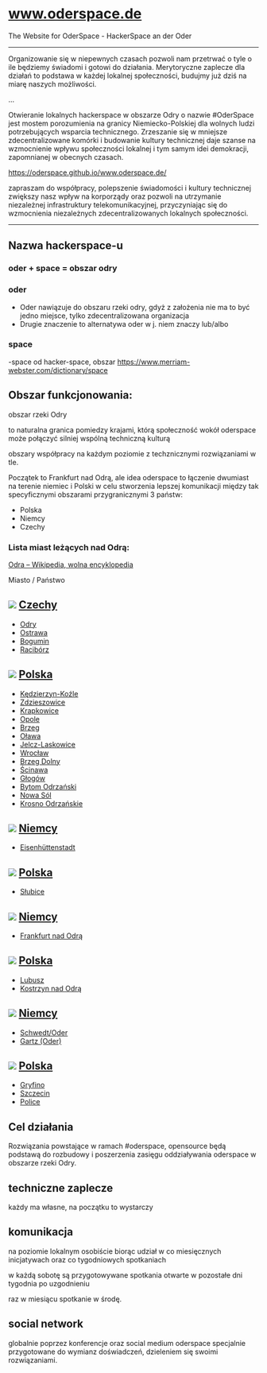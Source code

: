 # www.oderspace.de
The Website for OderSpace - HackerSpace an der Oder

---
Organizowanie się w niepewnych czasach pozwoli nam przetrwać o tyle o ile będziemy świadomi i gotowi do działania.
Merytoryczne zaplecze dla działań to podstawa w każdej lokalnej społeczności, budujmy już dziś na miarę naszych możliwości.

...

Otwieranie lokalnych hackerspace w obszarze Odry o nazwie #OderSpace jest mostem porozumienia na granicy Niemiecko-Polskiej dla wolnych ludzi potrzebujących wsparcia technicznego.
Zrzeszanie się w mniejsze zdecentralizowane komórki i budowanie kultury technicznej daje szanse na wzmocnienie wpływu społeczności lokalnej i tym samym idei demokracji, zapomnianej w obecnych czasach.

https://oderspace.github.io/www.oderspace.de/

zapraszam do współpracy, polepszenie świadomości i  kultury technicznej zwiększy nasz wpływ na korporządy oraz pozwoli na utrzymanie niezależnej infrastruktury telekomunikacyjnej, przyczyniając się do wzmocnienia niezależnych zdecentralizowanych lokalnych społeczności.

---

## Nazwa hackerspace-u

### oder + space = obszar odry

### oder
+ Oder nawiązuje do obszaru rzeki odry, gdyż z założenia nie ma to być jedno miejsce, tylko zdecentralizowana organizacja
+ Drugie znaczenie to alternatywa oder w j. niem znaczy lub/albo 

### space
-space od hacker-space, obszar
https://www.merriam-webster.com/dictionary/space



## Obszar funkcjonowania: 

obszar rzeki Odry 

to naturalna granica pomiedzy krajami, którą społeczność wokół oderspace może połączyć silniej wspólną techniczną kulturą

obszary współpracy na każdym poziomie z techznicznymi rozwiązaniami w tle.

Początek to Frankfurt nad Odrą, ale idea oderspace to łączenie dwumiast na terenie niemiec i Polski w celu stworzenia lepszej komunikacji między tak specyficznymi obszarami przygranicznymi 3 państw:
+ Polska
+ Niemcy
+ Czechy


### Lista miast leżących nad Odrą:
[Odra – Wikipedia, wolna encyklopedia](https://pl.wikipedia.org/wiki/Odra)

Miasto / Państwo 

## ![](https://upload.wikimedia.org/wikipedia/commons/thumb/c/cb/Flag_of_the_Czech_Republic.svg/22px-Flag_of_the_Czech_Republic.svg.png) [Czechy](https://pl.wikipedia.org/wiki/Czechy "Czechy")

+ [Odry](https://pl.wikipedia.org/wiki/Odry_(Czechy) "Odry (Czechy)") 
+ [Ostrawa](https://pl.wikipedia.org/wiki/Ostrawa "Ostrawa") 
+ [Bogumin](https://pl.wikipedia.org/wiki/Bogumin "Bogumin") 
+ [Racibórz](https://pl.wikipedia.org/wiki/Racib%C3%B3rz "Racibórz")


## ![](https://upload.wikimedia.org/wikipedia/commons/thumb/1/12/Flag_of_Poland.svg/22px-Flag_of_Poland.svg.png) [Polska](https://pl.wikipedia.org/wiki/Polska "Polska")

+ [Kędzierzyn-Koźle](https://pl.wikipedia.org/wiki/K%C4%99dzierzyn-Ko%C5%BAle "Kędzierzyn-Koźle") 
+ [Zdzieszowice](https://pl.wikipedia.org/wiki/Zdzieszowice "Zdzieszowice") 
+ [Krapkowice](https://pl.wikipedia.org/wiki/Krapkowice "Krapkowice") 
+ [Opole](https://pl.wikipedia.org/wiki/Opole "Opole") 
+ [Brzeg](https://pl.wikipedia.org/wiki/Brzeg_(miasto) "Brzeg (miasto)")
+ [Oława](https://pl.wikipedia.org/wiki/O%C5%82awa "Oława") 
+ [Jelcz-Laskowice](https://pl.wikipedia.org/wiki/Jelcz-Laskowice "Jelcz-Laskowice") 
+ [Wrocław](https://pl.wikipedia.org/wiki/Wroc%C5%82aw "Wrocław")
+ [Brzeg Dolny](https://pl.wikipedia.org/wiki/Brzeg_Dolny "Brzeg Dolny") 
+ [Ścinawa](https://pl.wikipedia.org/wiki/%C5%9Acinawa "Ścinawa") 
+ [Głogów](https://pl.wikipedia.org/wiki/G%C5%82og%C3%B3w "Głogów") 
+ [Bytom Odrzański](https://pl.wikipedia.org/wiki/Bytom_Odrza%C5%84ski "Bytom Odrzański") 
+ [Nowa Sól](https://pl.wikipedia.org/wiki/Nowa_S%C3%B3l "Nowa Sól")
+ [Krosno Odrzańskie](https://pl.wikipedia.org/wiki/Krosno_Odrza%C5%84skie "Krosno Odrzańskie") 

## ![](https://upload.wikimedia.org/wikipedia/commons/thumb/b/ba/Flag_of_Germany.svg/22px-Flag_of_Germany.svg.png) [Niemcy](https://pl.wikipedia.org/wiki/Niemcy "Niemcy") 

+ [Eisenhüttenstadt](https://pl.wikipedia.org/wiki/Eisenh%C3%BCttenstadt "Eisenhüttenstadt") 


## ![](https://upload.wikimedia.org/wikipedia/commons/thumb/1/12/Flag_of_Poland.svg/22px-Flag_of_Poland.svg.png) [Polska](https://pl.wikipedia.org/wiki/Polska "Polska") 

+ [Słubice](https://pl.wikipedia.org/wiki/S%C5%82ubice "Słubice") 


## ![](https://upload.wikimedia.org/wikipedia/commons/thumb/b/ba/Flag_of_Germany.svg/22px-Flag_of_Germany.svg.png) [Niemcy](https://pl.wikipedia.org/wiki/Niemcy "Niemcy") 

+ [Frankfurt nad Odrą](https://pl.wikipedia.org/wiki/Frankfurt_nad_Odr%C4%85 "Frankfurt nad Odrą") 

## ![](https://upload.wikimedia.org/wikipedia/commons/thumb/1/12/Flag_of_Poland.svg/22px-Flag_of_Poland.svg.png) [Polska](https://pl.wikipedia.org/wiki/Polska "Polska") 

+ [Lubusz](https://pl.wikipedia.org/wiki/Lubusz "Lubusz")
+ [Kostrzyn nad Odrą](https://pl.wikipedia.org/wiki/Kostrzyn_nad_Odr%C4%85 "Kostrzyn nad Odrą") 

## ![](https://upload.wikimedia.org/wikipedia/commons/thumb/b/ba/Flag_of_Germany.svg/22px-Flag_of_Germany.svg.png) [Niemcy](https://pl.wikipedia.org/wiki/Niemcy "Niemcy") 

+ [Schwedt/Oder](https://pl.wikipedia.org/wiki/Schwedt/Oder "Schwedt/Oder") 
+ [Gartz (Oder)](https://pl.wikipedia.org/wiki/Gartz_(Oder) "Gartz (Oder)") 

## ![](https://upload.wikimedia.org/wikipedia/commons/thumb/1/12/Flag_of_Poland.svg/22px-Flag_of_Poland.svg.png) [Polska](https://pl.wikipedia.org/wiki/Polska "Polska") 

+ [Gryfino](https://pl.wikipedia.org/wiki/Gryfino "Gryfino") 
+ [Szczecin](https://pl.wikipedia.org/wiki/Szczecin "Szczecin") 
+ [Police](https://pl.wikipedia.org/wiki/Police "Police")


## Cel działania

Rozwiązania powstające w ramach #oderspace, opensource będą podstawą do rozbudowy i poszerzenia zasięgu oddziaływania oderspace w obszarze rzeki Odry.

## techniczne zaplecze

każdy ma własne, na początku to wystarczy


## komunikacja

na poziomie lokalnym osobiście biorąc udział w co miesięcznych inicjatywach
oraz co tygodniowych spotkaniach

w każdą sobotę są przygotowywane spotkania otwarte
w pozostałe dni tygodnia po uzgodnieniu

raz w miesiącu spotkanie w środę.


## social network

globalnie poprzez konferencje oraz social medium oderspace
specjalnie przygotowane do wymianz doświadczeń, dzieleniem się swoimi rozwiązaniami.
